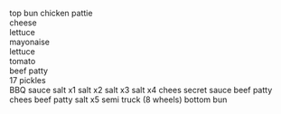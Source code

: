 top bun
chicken pattie  
cheese  
lettuce  
mayonaise  
lettuce  
tomato  
beef patty  
17 pickles  
BBQ sauce
salt x1
salt x2
salt x3
salt x4
chees
secret sauce
beef patty
chees
beef patty
salt x5
semi truck (8 wheels)
bottom bun
